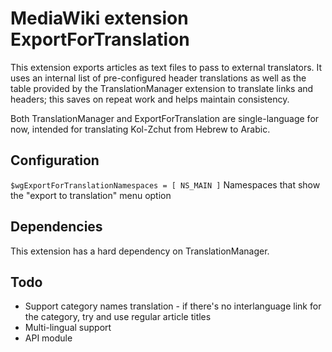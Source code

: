 # MediaWiki extension ExportForTranslation

This extension exports articles as text files to pass to external
translators. It uses an internal list of pre-configured header
translations as well as the table provided by the TranslationManager
extension to translate links and headers; this saves on repeat work
and helps maintain consistency.

Both TranslationManager and ExportForTranslation are single-language
for now, intended for translating Kol-Zchut from Hebrew to Arabic.

## Configuration
`$wgExportForTranslationNamespaces = [ NS_MAIN ]`
  Namespaces that show the "export to translation" menu option


## Dependencies
This extension has a hard dependency on TranslationManager.

## Todo
- Support category names translation - if there's no interlanguage link
  for the category, try and use regular article titles
- Multi-lingual support
- API module
